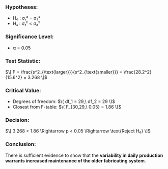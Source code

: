 

### Hypotheses:
- H₀ : σ₁² = σ₂²  
- Hₐ : σ₁² < σ₂²

### Significance Level:
- α = 0.05

### Test Statistic:
$\[
F = \frac{s^2_{\text{larger}}}{s^2_{\text{smaller}}} = \frac{28.2^2}{15.6^2} = 3.268
\]$

### Critical Value:
- Degrees of freedom: $\( df_1 = 29,\ df_2 = 29 \)$
- Closest from F-table: $\( F_{30,29,\ 0.05} = 1.86 \)$

### Decision:
$\[
3.268 > 1.86 \Rightarrow p < 0.05 \Rightarrow \text{Reject H₀}
\]$

### Conclusion:
There is sufficient evidence to show that the **variability in daily production warrants increased maintenance of the older fabricating system**.
